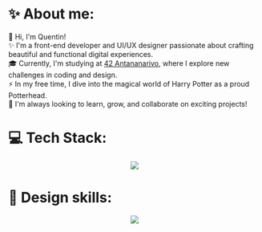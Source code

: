 # ✨ About me:
👋 Hi, I'm Quentin!  <br>
✨ I'm a front-end developer and UI/UX designer passionate about crafting beautiful and functional digital experiences.<br>
🎓 Currently, I'm studying at [42 Antananarivo](https://web.facebook.com/42Antananarivo), where I explore new challenges in coding and design.<br>
⚡ In my free time, I dive into the magical world of Harry Potter as a proud Potterhead.<br>
🌟 I'm always looking to learn, grow, and collaborate on exciting projects!  


# 💻 Tech Stack:
<p align="center">
  <a href="https://skillicons.dev">
    <img src="https://skillicons.dev/icons?i=c,cpp,cs,html,css,js,ts,nodejs,vuejs,react,angular,vite,vscode,clion,webstrom,arch,neovim,bash,discord,git,github,notion" />
  </a>
</p>

# 🎨 Design skills:
<p align="center">
  <a href="https://skillicons.dev">
    <img src="https://skillicons.dev/icons?i=ae,ps,ai,xd,pr,figma," />
  </a>
</p>
<!-- Proudly created with GPRM ( https://gprm.itsvg.in ) -->
